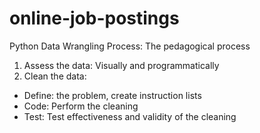 # online-job-postings

Python Data Wrangling Process: The pedagogical process


1. Assess the data: Visually and programmatically
2. Clean the data:
 * Define: the problem, create instruction lists
 * Code: Perform the cleaning
 * Test: Test effectiveness and validity of the cleaning
